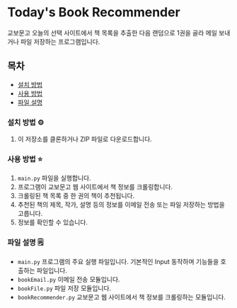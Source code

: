 # Today's Book Recommender

교보문고 오늘의 선택 사이트에서 책 목록을 추출한 다음 랜덤으로 1권을 골라 메일 보내거나 파일 저장하는 프로그램입니다.

## 목차

- [설치 방법](#설치-방법)
- [사용 방법](#사용-방법)
- [파일 설명](#파일-설명)

### 설치 방법 ⚙️

1. 이 저장소를 클론하거나 ZIP 파일로 다운로드합니다.

### 사용 방법 ⭐

1. `main.py` 파일을 실행합니다.
2. 프로그램이 교보문고 웹 사이트에서 책 정보를 크롤링합니다.
3. 크롤링된 책 목록 중 한 권의 책이 추천됩니다.
4. 추천된 책의 제목, 작가, 설명 등의 정보를 이메일 전송 또는 파일 저장하는 방법을 고릅니다.
5. 정보를 확인할 수 있습니다.

### 파일 설명 🗒️

- `main.py` 프로그램의 주요 실행 파일입니다. 기본적인 Input 동작하며 기능들을 호출하는 파일입니다.
- `bookEmail.py` 이메일 전송 모듈입니다.
- `bookFile.py` 파일 저장 모듈입니다.
- `bookRecommender.py` 교보문고 웹 사이트에서 책 정보를 크롤링하는 모듈입니다.